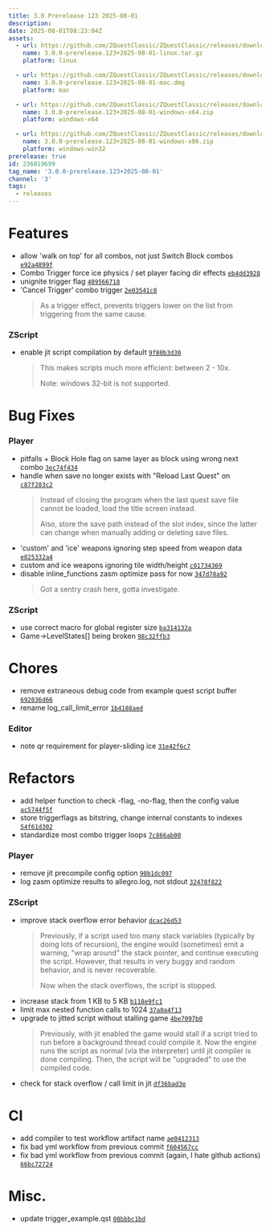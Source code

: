 ```yaml
---
title: 3.0 Prerelease 123 2025-08-01
description: 
date: 2025-08-01T08:23:04Z
assets: 
  - url: https://github.com/ZQuestClassic/ZQuestClassic/releases/download/3.0.0-prerelease.123%2B2025-08-01/3.0.0-prerelease.123%2B2025-08-01-linux.tar.gz
    name: 3.0.0-prerelease.123+2025-08-01-linux.tar.gz
    platform: linux

  - url: https://github.com/ZQuestClassic/ZQuestClassic/releases/download/3.0.0-prerelease.123%2B2025-08-01/3.0.0-prerelease.123%2B2025-08-01-mac.dmg
    name: 3.0.0-prerelease.123+2025-08-01-mac.dmg
    platform: mac

  - url: https://github.com/ZQuestClassic/ZQuestClassic/releases/download/3.0.0-prerelease.123%2B2025-08-01/3.0.0-prerelease.123%2B2025-08-01-windows-x64.zip
    name: 3.0.0-prerelease.123+2025-08-01-windows-x64.zip
    platform: windows-x64

  - url: https://github.com/ZQuestClassic/ZQuestClassic/releases/download/3.0.0-prerelease.123%2B2025-08-01/3.0.0-prerelease.123%2B2025-08-01-windows-x86.zip
    name: 3.0.0-prerelease.123+2025-08-01-windows-x86.zip
    platform: windows-win32
prerelease: true
id: 236819699
tag_name: '3.0.0-prerelease.123+2025-08-01'
channel: '3'
tags:
  - releases
---
```





# Features

- allow 'walk on top'  for all combos, not just Switch Block combos [`e92a4899f`](https://github.com/ZQuestClassic/ZQuestClassic/commit/e92a4899f8f5ff8d93639f9a31c4c70de3638ae0)
- Combo Trigger force ice physics / set player facing dir effects [`eb4dd3928`](https://github.com/ZQuestClassic/ZQuestClassic/commit/eb4dd3928d9fba5ced9e1126f2334116e0bda763)
- unignite trigger flag [`409566718`](https://github.com/ZQuestClassic/ZQuestClassic/commit/4095667188e582a4b05b79de418e218bb6deac8b)
- 'Cancel Trigger' combo trigger [`2e03541c8`](https://github.com/ZQuestClassic/ZQuestClassic/commit/2e03541c869bc9111d2dd56a1748d6e6677629dd)
   &nbsp;
   >As a trigger effect, prevents triggers lower on the list from triggering from the same cause. 
   >

### ZScript

- enable jit script compilation by default [`9f80b3d30`](https://github.com/ZQuestClassic/ZQuestClassic/commit/9f80b3d303aa45ec1501f2b81943352930985250)
   &nbsp;
   >This makes scripts much more efficient: between 2 - 10x.  
   >
   >Note: windows 32-bit is not supported. 
   >

# Bug Fixes

### Player

- pitfalls + Block Hole flag on same layer as block using wrong next combo [`3ec74f434`](https://github.com/ZQuestClassic/ZQuestClassic/commit/3ec74f434f4e356469b4fa9a303af2919bdb2c35)
- handle when save no longer exists with "Reload Last Quest" on [`c87f283c2`](https://github.com/ZQuestClassic/ZQuestClassic/commit/c87f283c28a585cc621c32e442b779b4c2c318f4)
   &nbsp;
   >Instead of closing the program when the last quest save file cannot be loaded, load the title screen instead.  
   >
   >Also, store the save path instead of the slot index, since the latter can change when manually adding or deleting save files. 
   >
- 'custom' and 'ice' weapons ignoring step speed from weapon data [`e825332a4`](https://github.com/ZQuestClassic/ZQuestClassic/commit/e825332a4af0b8bc8b36814f6420b49c02062220)
- custom and ice weapons ignoring tile width/height [`c01734369`](https://github.com/ZQuestClassic/ZQuestClassic/commit/c01734369fc56211fd52d8478149d13f57768d1e)
- disable inline_functions zasm optimize pass for now [`347d78a92`](https://github.com/ZQuestClassic/ZQuestClassic/commit/347d78a9298f74bec1af079da7a28c32434e850e)
   &nbsp;
   >Got a sentry crash here, gotta investigate. 
   >

### ZScript

- use correct macro for global register size [`ba314132a`](https://github.com/ZQuestClassic/ZQuestClassic/commit/ba314132ac5237b1c94f76e9120c8d13d26f661c)
- Game->LevelStates[] being broken [`98c32ffb3`](https://github.com/ZQuestClassic/ZQuestClassic/commit/98c32ffb3b85bb247e48b7366fd14038bb55fd67)

# Chores

- remove extraneous debug code from example quest script buffer [`692036d66`](https://github.com/ZQuestClassic/ZQuestClassic/commit/692036d667ac31ead7e296b2b3c765439f9bc43e)
- rename log_call_limit_error [`1b4188aed`](https://github.com/ZQuestClassic/ZQuestClassic/commit/1b4188aed577c520a0b249cb2b77d153bb78b1df)

### Editor

- note qr requirement for player-sliding ice [`31e42f6c7`](https://github.com/ZQuestClassic/ZQuestClassic/commit/31e42f6c7ba4898d9b0bc865c47d76fbf38793d1)

# Refactors

- add helper function to check -flag, -no-flag, then the config value [`ac5744f5f`](https://github.com/ZQuestClassic/ZQuestClassic/commit/ac5744f5f618173fa85832baf2e97b89f23cbf9d)
- store triggerflags as bitstring, change internal constants to indexes [`54f61d302`](https://github.com/ZQuestClassic/ZQuestClassic/commit/54f61d302959acb149c1de2a8797281b91b73bf3)
- standardize most combo trigger loops [`7c866ab00`](https://github.com/ZQuestClassic/ZQuestClassic/commit/7c866ab002f50af769035c1f02b2ca1052e64abe)

### Player

- remove jit precompile config option [`90b1dc097`](https://github.com/ZQuestClassic/ZQuestClassic/commit/90b1dc0977caa901b11fc7c2e4b2a74887f4a371)
- log zasm optimize results to allegro.log, not stdout [`32478f822`](https://github.com/ZQuestClassic/ZQuestClassic/commit/32478f82274f7a2f90cb846613fce158a6345c23)

### ZScript

- improve stack overflow error behavior [`dcac26d53`](https://github.com/ZQuestClassic/ZQuestClassic/commit/dcac26d531ece607453a34b77befc395c2c8fa20)
   &nbsp;
   >Previously, if a script used too many stack variables (typically by doing lots of recursion), the engine would (sometimes) emit a warning, "wrap around" the stack pointer, and continue executing the script. However, that results in very buggy and random behavior, and is never recoverable.  
   >
   >Now when the stack overflows, the script is stopped. 
   >
- increase stack from 1 KB to 5 KB [`b118e9fc1`](https://github.com/ZQuestClassic/ZQuestClassic/commit/b118e9fc1a056ace4312283ef54c7dbeaaeae36e)
- limit max nested function calls to 1024 [`37a0a4f13`](https://github.com/ZQuestClassic/ZQuestClassic/commit/37a0a4f13cfd390862d5b7e1f679ca213e5c779d)
- upgrade to jitted script without stalling game [`4be7097b0`](https://github.com/ZQuestClassic/ZQuestClassic/commit/4be7097b035eff3e44a75370f25a9587f2d5b28b)
   &nbsp;
   >Previously, with jit enabled the game would stall if a script tried to run before a background thread could compile it. Now the engine runs the script as normal (via the interpreter) until jit compiler is done compiling. Then, the script will be "upgraded" to use the compiled code. 
   >
- check for stack overflow / call limit in jit [`df36bad3e`](https://github.com/ZQuestClassic/ZQuestClassic/commit/df36bad3e8944cf4e73e480702eaac7900d1b7ca)

# CI

- add compiler to test workflow artifact name [`ae0412313`](https://github.com/ZQuestClassic/ZQuestClassic/commit/ae04123133e724a397d84beedaaf120ca9cff7d9)
- fix bad yml workflow from previous commit [`f604567cc`](https://github.com/ZQuestClassic/ZQuestClassic/commit/f604567cc033dd27652f1e85f7987273a9d893c1)
- fix bad yml workflow from previous commit (again, I hate github actions) [`66bc72724`](https://github.com/ZQuestClassic/ZQuestClassic/commit/66bc72724dbf19022e5534ad43c2618f0cf91500)

# Misc.

- update trigger_example.qst [`08bbbc1bd`](https://github.com/ZQuestClassic/ZQuestClassic/commit/08bbbc1bd2fc16163495014b8a5f6a153c0b7f44)
